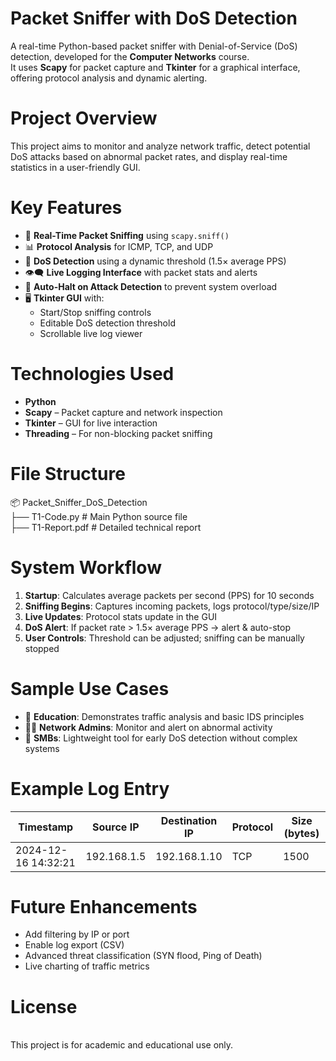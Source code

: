 # Packet Sniffer with DoS Detection

A real-time Python-based packet sniffer with Denial-of-Service (DoS) detection, developed for the **Computer Networks** course.  
It uses **Scapy** for packet capture and **Tkinter** for a graphical interface, offering protocol analysis and dynamic alerting.

# Project Overview

This project aims to monitor and analyze network traffic, detect potential DoS attacks based on abnormal packet rates, and display real-time statistics in a user-friendly GUI.

# Key Features

- 📡 **Real-Time Packet Sniffing** using `scapy.sniff()`
- 📊 **Protocol Analysis** for ICMP, TCP, and UDP
- 🚨 **DoS Detection** using a dynamic threshold (1.5× average PPS)
- 👁️‍🗨️ **Live Logging Interface** with packet stats and alerts
- 🛑 **Auto-Halt on Attack Detection** to prevent system overload
- 🖥️ **Tkinter GUI** with:
  - Start/Stop sniffing controls
  - Editable DoS detection threshold
  - Scrollable live log viewer

# Technologies Used

- **Python**
- **Scapy** – Packet capture and network inspection
- **Tkinter** – GUI for live interaction
- **Threading** – For non-blocking packet sniffing

# File Structure

📦 Packet_Sniffer_DoS_Detection
<br>├── T1-Code.py # Main Python source file
<br>├── T1-Report.pdf # Detailed technical report

# System Workflow

1. **Startup**: Calculates average packets per second (PPS) for 10 seconds
2. **Sniffing Begins**: Captures incoming packets, logs protocol/type/size/IP
3. **Live Updates**: Protocol stats update in the GUI
4. **DoS Alert**: If packet rate > 1.5× average PPS → alert & auto-stop
5. **User Controls**: Threshold can be adjusted; sniffing can be manually stopped

# Sample Use Cases

- 🏫 **Education**: Demonstrates traffic analysis and basic IDS principles
- 🧑‍💻 **Network Admins**: Monitor and alert on abnormal activity
- 🧩 **SMBs**: Lightweight tool for early DoS detection without complex systems

# Example Log Entry

| Timestamp           | Source IP     | Destination IP | Protocol | Size (bytes) |
|---------------------|---------------|----------------|----------|--------------|
| 2024-12-16 14:32:21 | 192.168.1.5   | 192.168.1.10   | TCP      | 1500         |

# Future Enhancements

- Add filtering by IP or port
- Enable log export (CSV)
- Advanced threat classification (SYN flood, Ping of Death)
- Live charting of traffic metrics

# License
<br>This project is for academic and educational use only.
